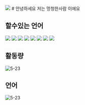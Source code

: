 <img src = "https://www.gstatic.com/ui/v1/activityindicator/loading_24.gif"/>
# 안녕하세요
저는 멍청한사람 이에요

## 할수있는 언어
<img src="https://img.shields.io/badge/C++-000000?style=flat-square&logo=c%2B%2B&logoColor=white"/></a>
<img src="https://img.shields.io/badge/Python-000000?style=flat-square&logo=Python&logoColor=white"/></a>
<img src="https://img.shields.io/badge/Javascript-000000?style=flat-square&logo=Javascript&logoColor=white"/></a>
<img src="https://img.shields.io/badge/html-000000?style=flat-square&logo=html5&logoColor=white"/></a>
<img src="https://img.shields.io/badge/css-000000?style=flat-square&logo=css3&logoColor=white"/></a>
<img src="https://img.shields.io/badge/php-000000?style=flat-square&logo=php&logoColor=white"/></a>
<img src="https://img.shields.io/badge/mysql-000000?style=flat-square&logo=mysql&logoColor=white"/></a>
<img src="https://img.shields.io/badge/java-000000?style=flat-square&logo=java8&logoColor=white"/></a>



## 활동량
![5-23](https://github-readme-stats.vercel.app/api?username=5-23&show_icons=true&theme=gotham)

## 언어
![5-23](https://github-readme-stats.vercel.app/api/top-langs/?username=5-23&langs_count=8&layout=compact&theme=gotham)
